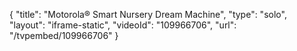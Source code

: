 {
    "title": "Motorola&reg; Smart Nursery Dream Machine",
    "type": "solo",
    "layout": "iframe-static",
    "videoId": "109966706",
    "url": "\/tvpembed\/109966706"
}